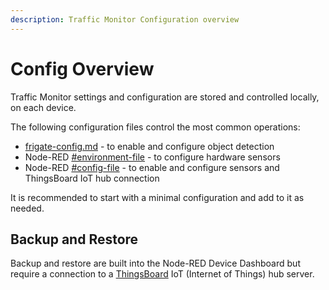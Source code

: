 ```yaml
---
description: Traffic Monitor Configuration overview
---
```


# Config Overview

Traffic Monitor settings and configuration are stored and controlled locally, on each device.&#x20;

The following configuration files control the most common operations:

* [frigate-config.md](frigate-config.md "mention") - to enable and configure object detection
* Node-RED [#environment-file](node-red-config.md#environment-file "mention") - to configure hardware sensors
* Node-RED [#config-file](node-red-config.md#config-file "mention") - to enable and configure sensors and ThingsBoard IoT hub connection

It is recommended to start with a minimal configuration and add to it as needed.

## Backup and Restore

Backup and restore are built into the Node-RED Device Dashboard but require a connection to a [ThingsBoard](https://thingsboard.io/) IoT (Internet of Things) hub server.
